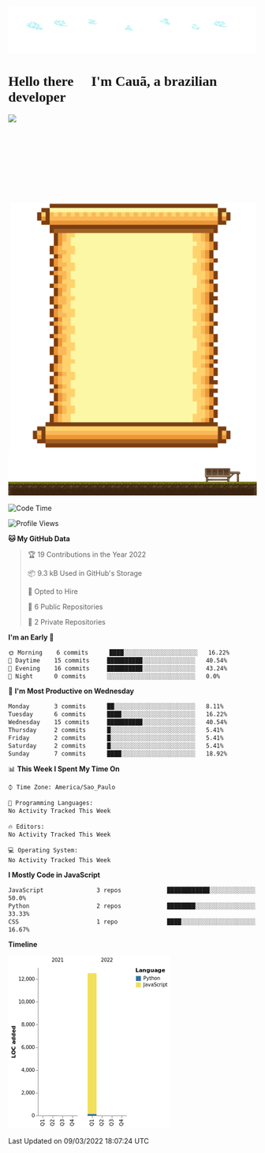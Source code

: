 <link href='https://fonts.googleapis.com/css?family=VT323' rel='stylesheet'>

<img src='2022-03-09_11-27.png'>
<h1 style="font-family:VT323">Hello there 👋 I'm Cauã, a brazilian developer</h1>
 <img height="180em" align="left" src="https://github-readme-stats.vercel.app/api?username=Anorak87&show_icons=true&theme=dracula&include_all_commits=true&count_private=true"/>

<img  align="right" src='skils.png'>

<img src='footer.png'>

<!--START_SECTION:waka-->
![Code Time](http://img.shields.io/badge/Code%20Time-13%20mins-blue)

![Profile Views](http://img.shields.io/badge/Profile%20Views-14-blue)

**🐱 My GitHub Data** 

> 🏆 19 Contributions in the Year 2022
 > 
> 📦 9.3 kB Used in GitHub's Storage 
 > 
> 💼 Opted to Hire
 > 
> 📜 6 Public Repositories 
 > 
> 🔑 2 Private Repositories  
 > 
**I'm an Early 🐤** 

```text
🌞 Morning    6 commits      ████░░░░░░░░░░░░░░░░░░░░░   16.22% 
🌆 Daytime    15 commits     ██████████░░░░░░░░░░░░░░░   40.54% 
🌃 Evening    16 commits     ██████████░░░░░░░░░░░░░░░   43.24% 
🌙 Night      0 commits      ░░░░░░░░░░░░░░░░░░░░░░░░░   0.0%

```
📅 **I'm Most Productive on Wednesday** 

```text
Monday       3 commits      ██░░░░░░░░░░░░░░░░░░░░░░░   8.11% 
Tuesday      6 commits      ████░░░░░░░░░░░░░░░░░░░░░   16.22% 
Wednesday    15 commits     ██████████░░░░░░░░░░░░░░░   40.54% 
Thursday     2 commits      █░░░░░░░░░░░░░░░░░░░░░░░░   5.41% 
Friday       2 commits      █░░░░░░░░░░░░░░░░░░░░░░░░   5.41% 
Saturday     2 commits      █░░░░░░░░░░░░░░░░░░░░░░░░   5.41% 
Sunday       7 commits      ████░░░░░░░░░░░░░░░░░░░░░   18.92%

```


📊 **This Week I Spent My Time On** 

```text
⌚︎ Time Zone: America/Sao_Paulo

💬 Programming Languages: 
No Activity Tracked This Week

🔥 Editors: 
No Activity Tracked This Week

💻 Operating System: 
No Activity Tracked This Week

```

**I Mostly Code in JavaScript** 

```text
JavaScript               3 repos             ████████████░░░░░░░░░░░░░   50.0% 
Python                   2 repos             ████████░░░░░░░░░░░░░░░░░   33.33% 
CSS                      1 repo              ████░░░░░░░░░░░░░░░░░░░░░   16.67%

```


**Timeline**

![Chart not found](https://raw.githubusercontent.com/Anorak87/Anorak87/main/charts/bar_graph.png) 


 Last Updated on 09/03/2022 18:07:24 UTC
<!--END_SECTION:waka-->
